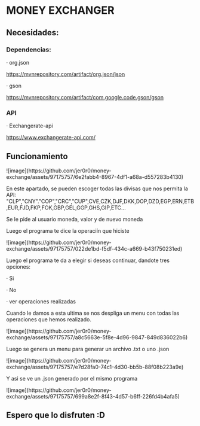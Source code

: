 <h1>MONEY EXCHANGER
</h1>

<h2>Necesidades: </h2>

<h3>Dependencias: </h3>
<p><span>&#183;</span> org.json</p> 
<a href="https://mvnrepository.com/artifact/org.json/json" target="_blank">https://mvnrepository.com/artifact/org.json/json</a>
<p><span>&#183;</span> gson</p> 
<a href="https://mvnrepository.com/artifact/com.google.code.gson/gson" target="_blank">https://mvnrepository.com/artifact/com.google.code.gson/gson</a>

<h3>API</h3>
<p><span>&#183;</span> Exchangerate-api</p> 
<a href="https://www.exchangerate-api.com/" target="_blank">https://www.exchangerate-api.com/</a>

<h2>Funcionamiento</h2>
![image](https://github.com/jer0r0/money-exchange/assets/97175757/6e2fabb4-8967-4df1-a68a-d557283b4130)
<p>En este apartado, se pueden escoger todas las divisas que nos permita la API:
        "CLP","CNY"."COP","CRC","CUP",CVE,CZK,DJF,DKK,DOP,DZD,EGP,ERN,ETB,EUR,FJD,FKP,FOK,GBP,GEL,GGP,GHS,GIP,ETC...
<p>Se le pide al usuario moneda, valor y de nuevo moneda</p>
<p>Luego el programa te dice la operaciín que hiciste</p>
![image](https://github.com/jer0r0/money-exchange/assets/97175757/022de1bd-f5df-434c-a669-b43f750231ed)
<p>Luego el programa te da a elegir si deseas continuar, dandote tres opciones: </p>
<p><span>&#183;</span> Si</p> 
<p><span>&#183;</span> No</p> 
<p><span>&#183;</span> ver operaciones realizadas</p>
<p>Cuando le damos a esta ultima se nos despliga un menu con todas las operaciones que hemos realizado.</p>
![image](https://github.com/jer0r0/money-exchange/assets/97175757/a8c5663e-5f8e-4d96-9847-849d836022b6)
<p>Luego se genera un menu para generar un archivo .txt o uno .json</p>
![image](https://github.com/jer0r0/money-exchange/assets/97175757/e7d28fa0-74c1-4d30-bb5b-88f08b223a9e)
<p>Y asi se ve un .json generado por el mismo programa</p>
![image](https://github.com/jer0r0/money-exchange/assets/97175757/699a8e2f-8f43-4d57-b6ff-226fd4b4afa5)


<h2>Espero que lo disfruten :D </h2>
